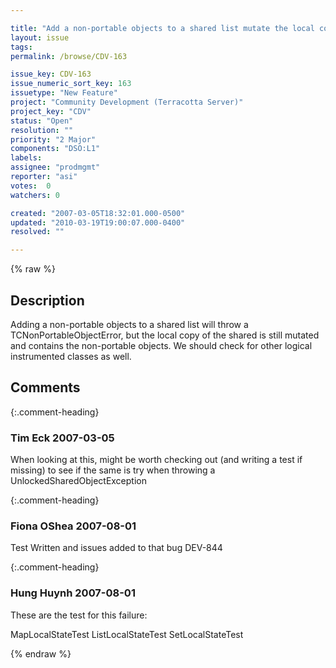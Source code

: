 ```yaml
---

title: "Add a non-portable objects to a shared list mutate the local copy the list"
layout: issue
tags: 
permalink: /browse/CDV-163

issue_key: CDV-163
issue_numeric_sort_key: 163
issuetype: "New Feature"
project: "Community Development (Terracotta Server)"
project_key: "CDV"
status: "Open"
resolution: ""
priority: "2 Major"
components: "DSO:L1"
labels: 
assignee: "prodmgmt"
reporter: "asi"
votes:  0
watchers: 0

created: "2007-03-05T18:32:01.000-0500"
updated: "2010-03-19T19:00:07.000-0400"
resolved: ""

---
```




{% raw %}



## Description

<div markdown="1" class="description">

Adding a non-portable objects to a shared list will throw a TCNonPortableObjectError, but the local copy of the shared is still mutated and contains the non-portable objects. We should check for other logical instrumented classes as well.

</div>

## Comments


{:.comment-heading}
### **Tim Eck** <span class="date">2007-03-05</span>

<div markdown="1" class="comment">

When looking at this, might be worth checking out (and writing a test if missing) to see if the same is try when throwing a UnlockedSharedObjectException

</div>


{:.comment-heading}
### **Fiona OShea** <span class="date">2007-08-01</span>

<div markdown="1" class="comment">

Test Written and issues added to that bug DEV-844

</div>


{:.comment-heading}
### **Hung Huynh** <span class="date">2007-08-01</span>

<div markdown="1" class="comment">

These are the test for this failure:

MapLocalStateTest
ListLocalStateTest
SetLocalStateTest


</div>



{% endraw %}
